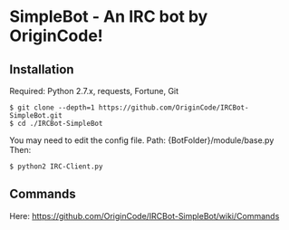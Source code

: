 # SimpleBot - An IRC bot by OriginCode!

## Installation
Required: Python 2.7.x, requests, Fortune, Git

	$ git clone --depth=1 https://github.com/OriginCode/IRCBot-SimpleBot.git
	$ cd ./IRCBot-SimpleBot

You may need to edit the config file. Path: {BotFolder}/module/base.py
Then:

	$ python2 IRC-Client.py

## Commands
Here: https://github.com/OriginCode/IRCBot-SimpleBot/wiki/Commands
